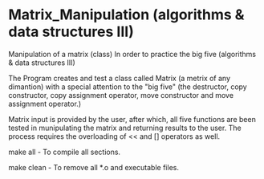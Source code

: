 # Matrix_Manipulation (algorithms & data structures III)
Manipulation of a matrix (class) In order to practice the big five (algorithms & data structures III)

The Program creates and test a class called Matrix (a metrix of any dimantion) with a special attention to the "big five" (the destructor, copy constructor, copy assignment operator, move constructor and move assignment operator.)

Matrix input is provided by the user, after which, all five functions are been tested in munipulating the matrix and returning results to the user. The process requires the overloading of << and [] operators as well.

make all - To compile all sections.

make clean - To remove all *.o and executable files.

